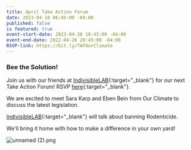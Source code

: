 ```yaml
---
title: April Take Action Forum
date: 2023-04-18 06:45:00 -04:00
published: false
is featured: true
event-start-date: 2023-04-26 18:45:00 -04:00
event-end-date: 2022-04-26 20:45:00 -04:00
RSVP-link: https://bit.ly/TAFOurClimate
---
```


### Bee the Solution!

Join us with our friends at [IndivisibleLAB](https://indivisiblelab.org){:target="_blank"} for our next Take Action Forum!  RSVP [here](bit.ly/TAFOurClimate){:target="_blank"}.

We are excited to meet Sara Karp and Eben Bein from Our Climate to discuss the latest legislation.

[IndivisibleLAB](https://indivisiblelab.org){:target="_blank"} will talk about banning Rodenticide.

We'll bring it home with how to make a difference in your own yard!

![unnamed (2).png](/uploads/unnamed%20(2).png)